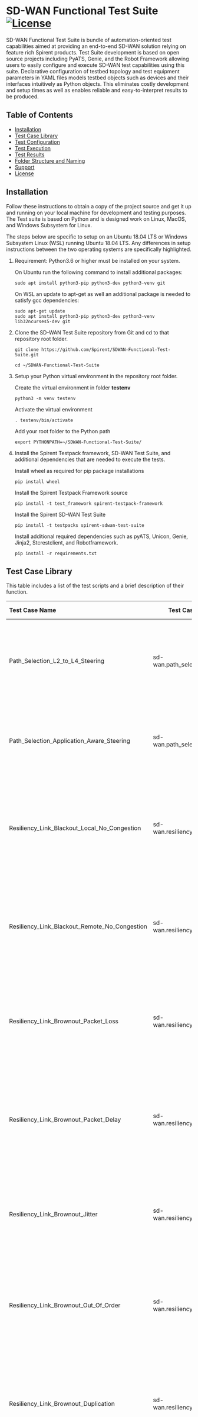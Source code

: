 SD-WAN Functional Test Suite [![License](https://img.shields.io/badge/License-Apache%202.0-blue.svg)](https://opensource.org/licenses/Apache-2.0)
=====================

SD-WAN Functional Test Suite is bundle of automation-oriented test capabilities aimed at providing an end-to-end SD-WAN solution relying on feature rich Spirent products. Test Suite development is based on open source projects including PyATS, Genie, and the Robot Framework allowing users to easily configure and execute SD-WAN test capabilities using this suite. Declarative configuration of testbed topology and test equipment parameters in YAML files models testbed objects such as devices and their interfaces intuitively as Python objects. This eliminates costly development and setup times as well as enables reliable and easy-to-interpret results to be produced.

## Table of Contents
- [Installation](#Installation)
- [Test Case Library](#Test-Case-Library)
- [Test Configuration](#Test-Configuration)
- [Test Execution](#Test-Execution)
- [Test Results](#Test-Results)
- [Folder Structure and Naming](#Folder-Structure-and-Naming)
- [Support](#Support)
- [License](#License)

## Installation
Follow these instructions to obtain a copy of the project source and get it up and running on your local machine for development and testing purposes. The Test suite is based on Python and is designed work on Linux, MacOS, and Windows Subsystem for Linux.

The steps below are specific to setup on an Ubuntu 18.04 LTS or Windows Subsystem Linux (WSL) running Ubuntu 18.04 LTS. Any differences in setup instructions between the two operating systems are specifically highlighted.

1. Requirement: Python3.6 or higher must be installed on your system.

    On Ubuntu run the following command to install additional packages:
    ```
    sudo apt install python3-pip python3-dev python3-venv git
    ```

    On WSL an update to apt-get as well an additional package is needed to satisfy gcc dependencies:
    ```
    sudo apt-get update
    sudo apt install python3-pip python3-dev python3-venv lib32ncurses5-dev git
    ```

2. Clone the SD-WAN Test Suite repository from Git and cd to that repository root folder.

    ```
    git clone https://github.com/Spirent/SDWAN-Functional-Test-Suite.git

    cd ~/SDWAN-Functional-Test-Suite
    ```

3. Setup your Python virtual environment in the repository root folder.

    Create the virtual environment in folder **testenv**
    ```
    python3 -m venv testenv
    ```

    Activate the virtual environment
    ```
    . testenv/bin/activate
    ```

    Add your root folder to the Python path
    ```
    export PYTHONPATH=~/SDWAN-Functional-Test-Suite/
    ```

4. Install the Spirent Testpack framework, SD-WAN Test Suite, and additional dependencies that are needed to execute the tests.

    Install wheel as required for pip package installations
    ```
    pip install wheel
    ```

    Install the Spirent Testpack Framework source
    ```
    pip install -t test_framework spirent-testpack-framework
    ```

    Install the Spirent SD-WAN Test Suite
    ```
    pip install -t testpacks spirent-sdwan-test-suite
    ```

    Install additional required dependencies such as pyATS, Unicon, Genie, Jinja2, Stcrestclient, and Robotframework.  
    ```
    pip install -r requirements.txt
    ```

## Test Case Library
This table includes a list of the test scripts and a brief description of their function.

| Test Case Name | Test Case ID | Test Objective |
| :---           | ---          | :---           |
| Path_Selection_L2_to_L4_Steering | sd-wan.path_selection.001 | Validate DUT can steer traffic among WAN links by using traditional L2/L3/L4 traffic classification method |
| Path_Selection_Application_Aware_Steering | sd-wan.path_selection.002 | Validate DUT can steer traffic among WAN links by using application aware traffic classification method |
| Resiliency_Link_Blackout_Local_No_Congestion | sd-wan.resiliency_link.001 | Validate DUT can steer traffic from Internet link to MPLS link if link blackout was detected on local side of internet link and vice versa |
| Resiliency_Link_Blackout_Remote_No_Congestion | sd-wan.resiliency_link.002 | Validate DUT can steer traffic from Internet link to MPLS link if link blackout was detected on remote side of internet link and vice versa |
| Resiliency_Link_Brownout_Packet_Loss | sd-wan.resiliency_link.003 | Validate DUT can steer traffic from Internet link to MPLS link if packet loss ratio on Internet link exceeds threshold and vice versa |
| Resiliency_Link_Brownout_Packet_Delay | sd-wan.resiliency_link.004 | Validate DUT can steer traffic from Internet link to MPLS link if two-way delay (from DUT1 to DUT2) on Internet link exceeds threshold and vice versa |
| Resiliency_Link_Brownout_Jitter | sd-wan.resiliency_link.005 | Validate DUT can steer traffic from Internet link to MPLS link if jitter on Internet link exceeds threshold and vice versa |
| Resiliency_Link_Brownout_Out_Of_Order | sd-wan.resiliency_link.006 | Validate DUT can steer traffic from Internet link to MPLS link if packet out-of-order ratio on Internet link exceeds threshold and vice versa |
| Resiliency_Link_Brownout_Duplication | sd-wan.resiliency_link.007 | Validate DUT can steer traffic from Internet link to MPLS link if packet duplication ratio on Internet link exceeds threshold and vice versa |


## Test Configuration
Before test execution, follow these steps.

1. Identify the test case name and id that you want to execute from the table in the previous section.

2. A mapping file `testpacks/sd-wan/testbed_lab/testbed_map.py` is provided that maps individual test case id's to specific testbed sections within the physical testbed configuration file in Step 3. Find the appropriate testbed section that maps to the test case Id from within the mapping file.

3. Once you have identified the physical testbed section that maps to your test case, you must edit that section with configuration details specific to your lab. This section can be found in a single configuration file `testpacks/sd-wan/testbed_lab/configuration.yaml` which houses configuration for all testbeds. Several other Spirent TestCenter configuration parameters are also exposed, if you need to override the defaults.

4. For SD-WAN scripts there is no DUT configuration in the test script. You must configure the DUT manually before running the test. The gateway address of the emulated devices is the same as with DUT interface IP address.

    **Example:**

    > **Step1:** This example uses SD-WAN_Path_Selection_Application_Aware_Steering, which is identified by its test case id sd-wan.path_selection.002.

    > **Step2:** In the testpacks/sd-wan/testbed_lab/testbed_map.py file, you will find that for test case id sd-wan.path_selection.002, the physical testbed information being used is 3stc_1dut_type01_testbed02.

    > **Step3:** Find the physical testbed section referenced in Step#2 ("3stc_1dut_type01_testbed02") in the following file testpacks/sd-wan/testbed_lab/configuration.yaml and update it with appropriate values for your lab. Note that it uses chassis_1, chassis_2, chassis_3, ls_1. You must modify the IPv4 address under stc1, stc2, stc3, spirent_lab_server_1, and the slot/port number under chassis_1, chassis_2 and chassis_3.

    > **Step4:** Check the gateway address of emulated_devices under 3stc_1dut_type01_testbed02, which should be the same as the interfaces ip address on the DUT. If they are different, modify the gateway or change the DUT interface ip.

For additional details about each test case, please refer to the [TestPack Specification Document](Spirent%20SD-WAN%20Functional%20Test%20Suite%20Specification.pdf). All test cases are explained under their unique Test Case ID in the document.


## Test Execution
1. Before you execute the tests it is required to activate Python 3 virtual environment and set your Python path.

Note: This setup is only required one time per shell instance.

If you have already done this as part of installation, then proceed to Step 2. Otherwise run the commands below.
    ```
    . testenv/bin/activate

    export PYTHONPATH=~/SDWAN-Functional-Test-Suite/
    ```

2. Run tests from the root folder. You can run tests using robot commands, as follows:
    ```
    robot -v testbed_config:testpacks/sd-wan/testbed_lab/configuration.yaml -V testpacks/sd-wan/testbed_lab/testbed_map.py -t sd-wan.path_selection.002 -K off -d testrun testpacks/sd-wan/
    ```

    **Parameters**   
    `testbed_config`: Physical lab Configuration  
    `.../testbed_map.py`: This file maps testcases to specific testbeds in lab configuration file  
    `-t sd-wan.path_selection.002`: Testcase selector  
    `-d testrun`: Output directory for logs/reports  
    `testpacks/sd-wan/`: Folder path where Robot will look for testcase files  

    Refer to section [Test Results](#Test-Results) to check the test results.

    Refer to **Robot Framework User Guide** for a complete syntax of robot commands, including pattern matching for selecting test cases to be executed based on test case ids or tags.

    The -v validate:1 argument is supported for validating testbed files without running tests.
    ```
    robot -v testbed_config:testpacks/sd-wan/testbed_lab/configuration.yaml -V testpacks/sd-wan/testbed_lab/testbed_map.py -t sd-wan.path_selection.002 -v validate:1 -d testrun -L INFO testpacks/sd-wan/core.robot
    ```

## Test Results
Output files are configured using robot command line options.

In section:[Test Execution](#Test-Execution), `-d testrun` specifies the results directory as **testrun**.

Test execution will generate several reports/logs, for example Robot report files, test script logs, and Spirent TestCenter logs.

1. Robot report files:   
   `report.html`, `log.html` and `output.xml` files are typically generated.  
   `report.html` contains an overview of the test execution results in HTML format.  
   `log.html` contains details about the executed test cases in HTML format.  
   `output.xml` contains the test execution results in XML format.  
   You can use any browser to open the result.  
    ```
    firefox report.html
    ```

2. Test script logs:  
   `test.log.json` under `testrun/sd-wan.path_selection.002` contains the test script execution logs.

3. Spirent TestCenter logs:  
   There are Spirent TestCenter BLL/IL and configuration logs under `testrun/sd-wan.path_selection.002`.  


## Folder Structure and Naming
1. Robot files are organized into testpacks folders, for example: `testpacks/sd-wan`.

    Robot automation framework is the test runner. Test cases are defined in robot files that accompany Python test scripts. These robot files, such as `testpacks/sd-wan/core.robot` are the wrappers for Robot framework. They seamlessly call test functions in Python scripts. A set of related test cases can be defined in a single `.robot` script.

    Every test case has a unique, immutable identifier. This will identify the test case in the metadata file and in the Robot file. Test case ids follow the format **\<testpack>.\<area>.###**, that is the unique testpack name along with a 3 digit testcase number relative to a testpack. For example, `sd-wan.path_selection.002`.

2. Test scripts are organized into testpacks folders **testpacks/sd-wan/**. They are Python based.  

    Every test case is accompanied by metadata, see example `testpacks/sd-wan/path_selection_application_aware_steering.yaml`.

    Each testpack has a specification to describe the test cases. See example in the [TestPack Specification](Spirent%20SD-WAN%20Functional%20Test%20Suite%20Specification.pdf) document.

3. The **testbed_templates** folder is for the logical testbed template. See example: `testpacks/sd-wan/testbed_templates/3stc_1dut_type01.yaml`, which gets the information from the physical lab configuration and generates the final configuration file used by the test script.

4. The **testbed_lab** folder is used for the physical configuration and the mapping file. See example: `testpacks/sd-wan/testbed_lab/testbed_map.py`, which defines the mapping for each test case id to a specific testbed section in physical configuration file `testpacks/sd-wan/testbed_lab/configuration.yaml`. The physical configuration is a single file to be supplied by the end user that contains complete details of their lab equipment, along with how they are interconnected into testbeds.

5. The script **test_framework/script/check_stc_param.py** is used to get the Spirent TestCenter port parameters values(phy and speed). When you edit the port 'phy' and 'speed' in physical lab configuration, you can find their values via this script:
`python script/check_stc_param.py -l <lab server ip> -c <chassis ip> -s <slot number> -p <port number>`


## Support
If you encounter any issues during installation or test execution, have general questions, or feedback around new features, please open an issue on our Github repository. You can also reach the development team via email testpack@spirent.com.


## License
This Test pack is distributed under the [Apache License, Version 2.0](http://www.apache.org/licenses/LICENSE-2.0), see [LICENSE](./LICENSE) and [NOTICES](./NOTICES) for more information.
